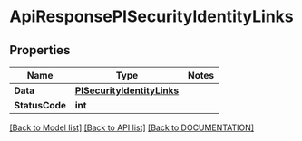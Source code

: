 # ApiResponsePISecurityIdentityLinks

## Properties
Name | Type | Notes
------------ | ------------- | -------------
**Data** | **[**PISecurityIdentityLinks**](../Model/PISecurityIdentityLinks.md)**
**StatusCode** | **int**

[[Back to Model list]](../../DOCUMENTATION.md#documentation-for-models) [[Back to API list]](../../DOCUMENTATION.md#documentation-for-api-endpoints) [[Back to DOCUMENTATION]](../../DOCUMENTATION.md)
